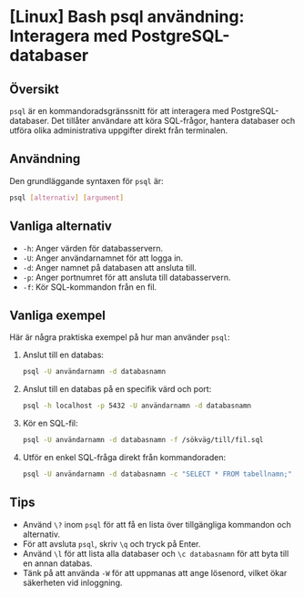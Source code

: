 # [Linux] Bash psql användning: Interagera med PostgreSQL-databaser

## Översikt
`psql` är en kommandoradsgränssnitt för att interagera med PostgreSQL-databaser. Det tillåter användare att köra SQL-frågor, hantera databaser och utföra olika administrativa uppgifter direkt från terminalen.

## Användning
Den grundläggande syntaxen för `psql` är:

```bash
psql [alternativ] [argument]
```

## Vanliga alternativ
- `-h`: Anger värden för databasservern.
- `-U`: Anger användarnamnet för att logga in.
- `-d`: Anger namnet på databasen att ansluta till.
- `-p`: Anger portnumret för att ansluta till databasservern.
- `-f`: Kör SQL-kommandon från en fil.

## Vanliga exempel
Här är några praktiska exempel på hur man använder `psql`:

1. Anslut till en databas:
   ```bash
   psql -U användarnamn -d databasnamn
   ```

2. Anslut till en databas på en specifik värd och port:
   ```bash
   psql -h localhost -p 5432 -U användarnamn -d databasnamn
   ```

3. Kör en SQL-fil:
   ```bash
   psql -U användarnamn -d databasnamn -f /sökväg/till/fil.sql
   ```

4. Utför en enkel SQL-fråga direkt från kommandoraden:
   ```bash
   psql -U användarnamn -d databasnamn -c "SELECT * FROM tabellnamn;"
   ```

## Tips
- Använd `\?` inom `psql` för att få en lista över tillgängliga kommandon och alternativ.
- För att avsluta `psql`, skriv `\q` och tryck på Enter.
- Använd `\l` för att lista alla databaser och `\c databasnamn` för att byta till en annan databas.
- Tänk på att använda `-W` för att uppmanas att ange lösenord, vilket ökar säkerheten vid inloggning.
